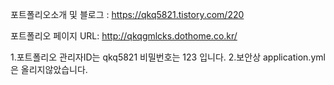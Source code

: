 


포트폴리오소개 및 블로그 :  https://qkq5821.tistory.com/220

포트폴리오 페이지 URL:  http://qkqgmlcks.dothome.co.kr/




1.포트폴리오 관리자ID는 qkq5821 비밀번호는 123 입니다.
2.보안상 application.yml은 올리지않았습니다.

